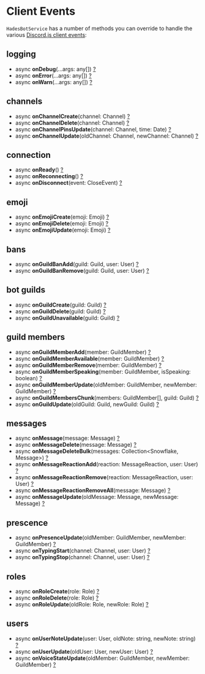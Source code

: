 # Client Events

`HadesBotService` has a number of methods you can override to handle the
various [Discord.js client events](https://discord.js.org/docs/packages/discord.js/main/Client:Class):

## logging

- async **onDebug**(...args: any[]) [?](https://discord.js.org/#/docs/main/main/class/Client?scrollTo=e-debug)
- async **onError**(...args: any[]) [?](https://discord.js.org/#/docs/main/main/class/Client?scrollTo=e-error)
- async **onWarn**(...args: any[]) [?](https://discord.js.org/#/docs/main/main/class/Client?scrollTo=e-warn)

## channels

- async **onChannelCreate**(channel: Channel) [?](https://discord.js.org/#/docs/main/main/class/Client?scrollTo=e-channelCreate)
- async **onChannelDelete**(channel: Channel) [?](https://discord.js.org/#/docs/main/main/class/Client?scrollTo=e-channelDelete)
- async **onChannelPinsUpdate**(channel: Channel, time: Date) [?](https://discord.js.org/#/docs/main/main/class/Client?scrollTo=e-channelPinsUpdate)
- async **onChannelUpdate**(oldChannel: Channel, newChannel: Channel) [?](https://discord.js.org/#/docs/main/main/class/Client?scrollTo=e-channelUpdate)

## connection

- async **onReady**() [?](https://discord.js.org/#/docs/main/main/class/Client?scrollTo=e-ready)
- async **onReconnecting**() [?](https://discord.js.org/#/docs/main/main/class/Client?scrollTo=e-reconnecting)
- async **onDisconnect**(event: CloseEvent) [?](https://discord.js.org/#/docs/main/main/class/Client?scrollTo=e-disconnect)

## emoji

- async **onEmojiCreate**(emoji: Emoji) [?](https://discord.js.org/#/docs/main/main/class/Client?scrollTo=e-emojiCreate)
- async **onEmojiDelete**(emoji: Emoji) [?](https://discord.js.org/#/docs/main/main/class/Client?scrollTo=e-emojiDelete)
- async **onEmojiUpdate**(emoji: Emoji) [?](https://discord.js.org/#/docs/main/main/class/Client?scrollTo=e-emojiUpdate)

## bans

- async **onGuildBanAdd**(guild: Guild, user: User) [?](https://discord.js.org/#/docs/main/main/class/Client?scrollTo=e-guildBanAdd)
- async **onGuildBanRemove**(guild: Guild, user: User) [?](https://discord.js.org/#/docs/main/main/class/Client?scrollTo=e-guildBanRemove)

## bot guilds

- async **onGuildCreate**(guild: Guild) [?](https://discord.js.org/#/docs/main/main/class/Client?scrollTo=e-guildCreate)
- async **onGuildDelete**(guild: Guild) [?](https://discord.js.org/#/docs/main/main/class/Client?scrollTo=e-guildDelete)
- async **onGuildUnavailable**(guild: Guild) [?](https://discord.js.org/#/docs/main/main/class/Client?scrollTo=e-guildUnavailable)

## guild members

- async **onGuildMemberAdd**(member: GuildMember) [?](https://discord.js.org/#/docs/main/main/class/Client?scrollTo=e-guildMemberAdd)
- async **onGuildMemberAvailable**(member: GuildMember) [?](https://discord.js.org/#/docs/main/main/class/Client?scrollTo=e-guildMemberAvailable)
- async **onGuildMemberRemove**(member: GuildMember) [?](https://discord.js.org/#/docs/main/main/class/Client?scrollTo=e-guildMemberRemove)
- async **onGuildMemberSpeaking**(member: GuildMember, isSpeaking: boolean) [?](https://discord.js.org/#/docs/main/main/class/Client?scrollTo=e-guildMemberSpeaking)
- async **onGuildMemberUpdate**(oldMember: GuildMember, newMember: GuildMember) [?](https://discord.js.org/#/docs/main/main/class/Client?scrollTo=e-guildMemberUpdate)
- async **onGuildMembersChunk**(members: GuildMember[], guild: Guild) [?](https://discord.js.org/#/docs/main/main/class/Client?scrollTo=e-guildMembersChunk)
- async **onGuildUpdate**(oldGuild: Guild, newGuild: Guild) [?](https://discord.js.org/#/docs/main/main/class/Client?scrollTo=e-guildUpdate)

## messages

- async **onMessage**(message: Message) [?](https://discord.js.org/#/docs/main/main/class/Client?scrollTo=e-message)
- async **onMessageDelete**(message: Message) [?](https://discord.js.org/#/docs/main/main/class/Client?scrollTo=e-messageDelete)
- async **onMessageDeleteBulk**(messages: Collection<Snowflake, Message>) [?](https://discord.js.org/#/docs/main/main/class/Client?scrollTo=e-messageDeleteBulk)
- async **onMessageReactionAdd**(reaction: MessageReaction, user: User) [?](https://discord.js.org/#/docs/main/main/class/Client?scrollTo=e-messageReactionAdd)
- async **onMessageReactionRemove**(reaction: MessageReaction, user: User) [?](https://discord.js.org/#/docs/main/main/class/Client?scrollTo=e-messageReactionRemove)
- async **onMessageReactionRemoveAll**(message: Message) [?](https://discord.js.org/#/docs/main/main/class/Client?scrollTo=e-messageReactionRemoveAll)
- async **onMessageUpdate**(oldMessage: Message, newMessage: Message) [?](https://discord.js.org/#/docs/main/main/class/Client?scrollTo=e-messageUpdate)

## prescence

- async **onPresenceUpdate**(oldMember: GuildMember, newMember: GuildMember) [?](https://discord.js.org/#/docs/main/main/class/Client?scrollTo=e-presenceUpdate)
- async **onTypingStart**(channel: Channel, user: User) [?](https://discord.js.org/#/docs/main/main/class/Client?scrollTo=e-typingStart)
- async **onTypingStop**(channel: Channel, user: User) [?](https://discord.js.org/#/docs/main/main/class/Client?scrollTo=e-typingStop)

## roles

- async **onRoleCreate**(role: Role) [?](https://discord.js.org/#/docs/main/main/class/Client?scrollTo=e-roleCreate)
- async **onRoleDelete**(role: Role) [?](https://discord.js.org/#/docs/main/main/class/Client?scrollTo=e-roleDelete)
- async **onRoleUpdate**(oldRole: Role, newRole: Role) [?](https://discord.js.org/#/docs/main/main/class/Client?scrollTo=e-roleUpdate)

## users

- async **onUserNoteUpdate**(user: User, oldNote: string, newNote: string) [?](https://discord.js.org/#/docs/main/main/class/Client?scrollTo=e-userNoteUpdate)
- async **onUserUpdate**(oldUser: User, newUser: User) [?](https://discord.js.org/#/docs/main/main/class/Client?scrollTo=e-userUpdate)
- async **onVoiceStateUpdate**(oldMember: GuildMember, newMember: GuildMember) [?](https://discord.js.org/#/docs/main/main/class/Client?scrollTo=e-voiceStateUpdate)
